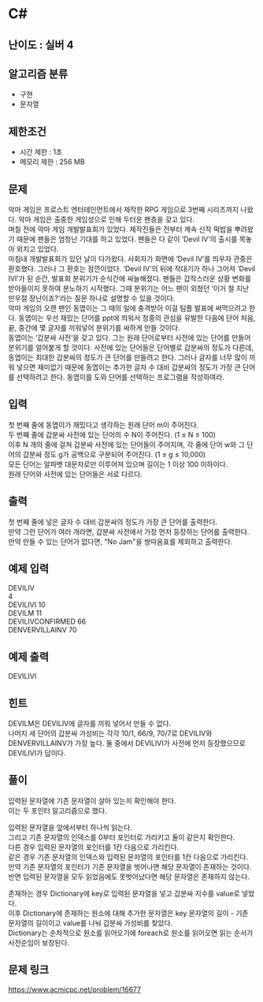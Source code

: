 # C#

## 난이도 : 실버 4

## 알고리즘 분류
  - 구현
  - 문자열

## 제한조건
  - 시간 제한 : 1초
  - 메모리 제한 : 256 MB

## 문제
악마 게임은 프로스트 엔터테인먼트에서 제작한 RPG 게임으로 3번째 시리즈까지 나왔다. 악마 게임은 출중한 게임성으로 인해 두터운 팬층을 갖고 있다.<br/>
며칠 전에 악마 게임 개발발표회가 있었다. 제작진들은 전부터 계속 신작 떡밥을 뿌려왔기 때문에 팬들은 엄청난 기대를 하고 있었다. 팬들은 다 같이 ‘Devil IV’의 출시를 목놓아 외치고 있었다.<br/>
마침내 개발발표회가 있던 날이 다가왔다. 사회자가 화면에 ‘Devil IV’를 띄우자 관중은 환호했다. 그러나 그 환호는 잠깐이었다. ‘Devil IV’의 뒤에 작대기가 하나 그어져 ‘Devil IVI’가 된 순간, 발표회 분위기가 순식간에 싸늘해졌다. 팬들은 갑작스러운 상황 변화를 받아들이지 못하여 분노하기 시작했다. 그때 분위기는 어느 팬이 외쳤던 ‘이거 철 지난 만우절 장난이죠?’라는 질문 하나로 설명할 수 있을 것이다.<br/>
악마 게임의 오랜 팬인 동엽이는 그 때의 일에 충격받아 이걸 팀플 발표에 써먹으려고 한다. 동엽이는 우선 재밌는 단어를 ppt에 띄워서 청중의 관심을 유발한 다음에 단어 처음, 끝, 중간에 몇 글자를 끼워넣어 분위기를 싸하게 만들 것이다.<br/>
동엽이는 ‘갑분싸 사전’을 갖고 있다. 그는 원래 단어로부터 사전에 있는 단어를 만들어 분위기를 얼어붙게 할 것이다. 사전에 있는 단어들은 단어별로 갑분싸의 정도가 다른데, 동엽이는 최대한 갑분싸의 정도가 큰 단어를 만들려고 한다. 그러나 글자를 너무 많이 끼워 넣으면 재미없기 때문에 동엽이는 추가한 글자 수 대비 갑분싸의 정도가 가장 큰 단어를 선택하려고 한다. 동엽이를 도와 단어를 선택하는 프로그램을 작성하여라.<br/>


## 입력
첫 번째 줄에 동엽이가 재밌다고 생각하는 원래 단어 m이 주어진다.<br/>
두 번째 줄에 갑분싸 사전에 있는 단어의 수 N이 주어진다. (1 ≤ N ≤ 100)<br/>
이후 N 개의 줄에 걸쳐 갑분싸 사전에 있는 단어들이 주어지며, 각 줄에 단어 w와 그 단어의 갑분싸 정도 g가 공백으로 구분되어 주어진다. (1 ≤ g ≤ 10,000)<br/>
모든 단어는 알파벳 대문자로만 이루어져 있으며 길이는 1 이상 100 이하이다.<br/>
원래 단어와 사전에 있는 단어들은 서로 다르다.<br/>


## 출력
첫 번째 줄에 넣은 글자 수 대비 갑분싸의 정도가 가장 큰 단어를 출력한다.<br/>
만약 그런 단어가 여러 개라면, 갑분싸 사전에서 가장 먼저 등장하는 단어를 출력한다.<br/>
만약 만들 수 있는 단어가 없다면, "No Jam"을 쌍따옴표를 제외하고 출력한다.<br/>


## 예제 입력
DEVILIV<br/>
4<br/>
DEVILIVI 10<br/>
DEVILM 11<br/>
DEVILIVCONFIRMED 66<br/>
DENVERVILLAINV 70<br/>


## 예제 출력
DEVILIVI<br/>


## 힌트
DEVILM은 DEVILIV에 글자를 끼워 넣어서 만들 수 없다.<br/>
나머지 세 단어의 갑분싸 가성비는 각각 10/1, 66/9, 70/7로 DEVILIV와 DENVERVILLAINV가 가장 높다. 둘 중에서 DEVILIVI가 사전에 먼저 등장했으므로 DEVILIVI가 답이다.<br/>


## 풀이
입력된 문자열에 기존 문자열이 살아 있는지 확인해야 한다.<br/>
이는 두 포인터 알고리즘으로 했다.<br/>


입력된 문자열을 앞에서부터 하나씩 읽는다.<br/>
그리고 기존 문자열의 인덱스를 0부터 포인터로 가리키고 둘이 같은지 확인한다.<br/>
다른 경우 입력된 문자열의 포인터를 1칸 다음으로 가리킨다.<br/>
같은 경우 기존 문자열의 인덱스와 입력된 문자열의 포인터를 1칸 다음으로 가리킨다.<br/>
만약 기존 문자열의 포인터가 기존 문자열을 벗어나면 해당 문자열이 존재하는 것이다.<br/>
반면 입력된 문자열을 모두 읽었음에도 못벗어났다면 해당 문자열은 존재하지 않는다.<br/>


존재하는 경우 Dictionary에 key로 입력된 문자열을 넣고 갑분싸 지수를 value로 넣었다.<br/>
이후 Dictionary에 존재하는 원소에 대해 추가한 문자열은 key 문자열의 길이 - 기존 문자열의 길이이고 value를 나눠 갑분싸 가성비를 찾았다.<br/>
Dictionary는 순차적으로 원소를 읽어오기에 foreach로 원소를 읽어오면 읽는 순서가 사전순임이 보장된다.<br/>


## 문제 링크
https://www.acmicpc.net/problem/16677